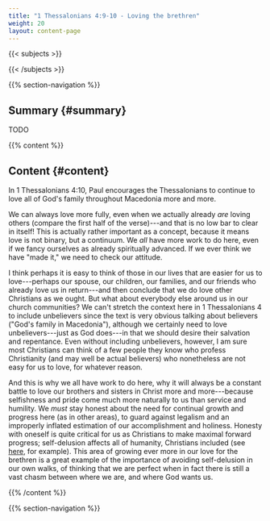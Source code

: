 ```yaml
---
title: "1 Thessalonians 4:9-10 - Loving the brethren"
weight: 20
layout: content-page
---
```


{{< subjects >}}

{{< /subjects >}}

{{% section-navigation %}}

<!-- ## Video {#video}

{{% video
src=""

playlist=""

video=""

audio=""

slides="https://bibledocs.org/slides/"
%}} -->

## Summary {#summary}

TODO

<!-- ## Timestamps {#timestamps} -->

{{% content %}}

## Content {#content}

<!-- --- -->

In 1 Thessalonians 4:10, Paul encourages the Thessalonians to continue to love all of God's family throughout Macedonia more and more.

We can always love more fully, even when we actually already *are* loving others (compare the first half of the verse)---and that is no low bar to clear in itself! This is actually rather important as a concept, because it means love is not binary, but a continuum. We *all* have more work to do here, even if we fancy ourselves as already spiritually advanced. If we ever think we have "made it," we need to check our attitude.

I think perhaps it is easy to think of those in our lives that are easier for us to love---perhaps our spouse, our children, our families, and our friends who already love us in return---and then conclude that we do love other Christians as we ought. But what about everybody else around us in our church communities? We can't stretch the context here in 1 Thessalonians 4 to include unbelievers since the text is very obvious talking about believers ("God's family in Macedonia"), although we certainly need to love unbelievers---just as God does---in that we should desire their salvation and repentance. Even without including unbelievers, however, I am sure most Christians can think of a few people they know who profess Christianity (and may well be actual believers) who nonetheless are not easy for us to love, for whatever reason.

And this is why we all have work to do here, why it will always be a constant battle to love our brothers and sisters in Christ more and more---because selfishness and pride come much more naturally to us than service and humility. We *must* stay honest about the need for continual growth and progress here (as in other areas), to guard against legalism and an improperly inflated estimation of our accomplishment and holiness. Honesty with oneself is quite critical for us as Christians to make maximal forward progress; self-delusion affects all of humanity, Christians included (see [here](https://www.youtube.com/watch?v=wAlorjv8J_8&list=PLcqAebKsBWy-0I_RPPIU0S1jdywU7ZNw4&index=22), for example). This area of growing ever more in our love for the brethren is a great example of the importance of avoiding self-delusion in our own walks, of thinking that we are perfect when in fact there is still a vast chasm between where we are, and where God wants us.

{{% /content %}}


<!-- {{% transcript %}}

## Video/audio transcript {#video-audio-transcript}



{{% /transcript %}} -->

{{% section-navigation %}}
